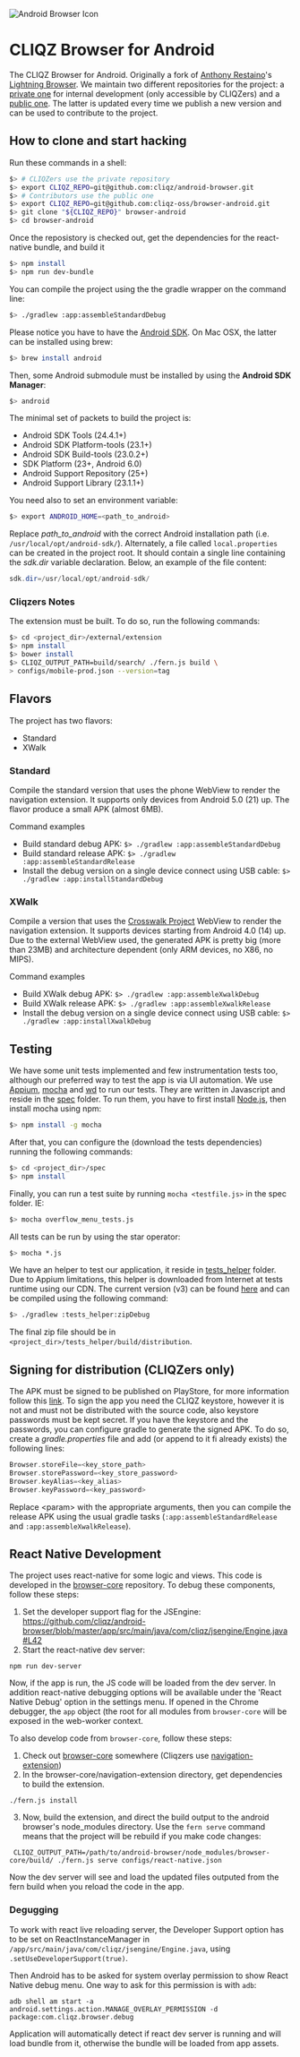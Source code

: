 ![Android Browser Icon][icon]

[icon]: ic_launcher_small.png

# CLIQZ Browser for Android

The CLIQZ Browser for Android. Originally a fork of [Anthony Restaino](https://github.com/anthonycr)'s [Lightning Browser](https://github.com/anthonycr/Lightning-Browser). We maintain two different repositories for the project: a [private one](https://github.com/cliqz/android-browser) for internal development (only accessible by CLIQZers) and a [public one](https://github.com/cliqz-oss/browser-android). The latter is updated every time we publish a new version and can be used to contribute to the project.

## How to clone and start hacking

Run these commands in a shell:

```bash
$> # CLIQZers use the private repository
$> export CLIQZ_REPO=git@github.com:cliqz/android-browser.git
$> # Contributors use the public one
$> export CLIQZ_REPO=git@github.com:cliqz-oss/browser-android.git
$> git clone "${CLIQZ_REPO}" browser-android
$> cd browser-android
```

Once the reposistory is checked out, get the dependencies for the react-native bundle, and build it
```bash
$> npm install
$> npm run dev-bundle
```

You can compile the project using the the gradle wrapper on the command line:

```bash
$> ./gradlew :app:assembleStandardDebug
```

Please notice you have to have the [Android SDK](http://developer.android.com/sdk/index.html). On Mac OSX, the latter can be installed using brew:

```bash
$> brew install android
```

Then, some Android submodule must be installed by using the __Android SDK Manager__:

```bash
$> android
```

The minimal set of packets to build the project is:

* Android SDK Tools (24.4.1+)
* Android SDK Platform-tools (23.1+)
* Android SDK Build-tools (23.0.2+)
* SDK Platform (23+, Android 6.0)
* Android Support Repository (25+)
* Android Support Library (23.1.1+)

You need also to set an environment variable:

```bash
$> export ANDROID_HOME=<path_to_android>
```

Replace *path_to_android* with the correct Android installation path (i.e. `/usr/local/opt/android-sdk/`). Alternately, a file called `local.properties` can be created in the project root. It should contain a single line containing the *sdk.dir* variable declaration. Below, an example of the file content:

```java
sdk.dir=/usr/local/opt/android-sdk/
```

### Cliqzers Notes

The extension must be built. To do so, run the following commands:

```bash
$> cd <project_dir>/external/extension
$> npm install
$> bower install
$> CLIQZ_OUTPUT_PATH=build/search/ ./fern.js build \
> configs/mobile-prod.json --version=tag
```

## Flavors

The project has two flavors:

* Standard
* XWalk

### Standard

Compile the standard version that uses the phone WebView to render the navigation extension. It supports only devices from Android 5.0 (21) up. The flavor produce a small APK (almost 6MB).

Command examples
* Build standard debug APK: `$> ./gradlew :app:assembleStandardDebug`
* Build standard release APK: `$> ./gradlew :app:assembleStandardRelease`
* Install the debug version on a single device connect using USB cable: `$> ./gradlew :app:installStandardDebug`

### XWalk

Compile a version that uses the [Crosswalk Project](https://crosswalk-project.org/) WebView to render the navigation extension. It supports devices starting from Android 4.0 (14) up. Due to the external WebView used, the generated APK is pretty big (more than 23MB) and architecture dependent (only ARM devices, no X86, no MIPS).

Command examples
* Build XWalk debug APK: `$> ./gradlew :app:assembleXwalkDebug`
* Build XWalk release APK: `$> ./gradlew :app:assembleXwalkRelease`
* Install the debug version on a single device connect using USB cable: `$> ./gradlew :app:installXwalkDebug`

## Testing

We have some unit tests implemented and few instrumentation tests too, although our preferred way to test the app is via UI automation.
We use [Appium](http://appium.io/), [mocha](https://mochajs.org/) and [wd](http://admc.io/wd/) to run our tests. They are written in Javascript and reside in the [spec](./spec/) folder. To run them, you have to first install [Node.js](https://nodejs.org/), then install mocha using npm:

```bash
$> npm install -g mocha
```

After that, you can configure the (download the tests dependencies) running the following commands:

```bash
$> cd <project_dir>/spec
$> npm install
```

Finally, you can run a test suite by running `mocha <testfile.js>` in the spec folder. IE:

```bash
$> mocha overflow_menu_tests.js
```

All tests can be run by using the star operator:

```bash
$> mocha *.js
```

We have an helper to test our application, it reside in [tests_helper](./tests_helper/) folder. Due to Appium limitations, this helper is downloaded from Internet at tests runtime using our CDN. The current version (v3) can be found [here](https://cdn.cliqz.com/mobile/browser/tests/testsHelper_v3.zip) and can be compiled using the following command:

```bash
$> ./gradlew :tests_helper:zipDebug
```

The final zip file should be in `<project_dir>/tests_helper/build/distribution`.


## Signing for distribution (CLIQZers only)

The APK must be signed to be published on PlayStore, for more information follow this [link](http://developer.android.com/tools/publishing/app-signing.html). To sign the app you need the CLIQZ keystore, however it is not and must not be distributed with the source code, also keystore passwords must be kept secret.
If you have the keystore and the passwords, you can configure gradle to generate the signed APK. To do so, create a *gradle.properties* file and add (or append to it fi already exists) the following lines:

```groovy
Browser.storeFile=<key_store_path>
Browser.storePassword=<key_store_password>
Browser.keyAlias=<key_alias>
Browser.keyPassword=<key_password>
```

Replace \<param\> with the appropriate arguments, then you can compile the release APK using the usual gradle tasks (```:app:assembleStandardRelease``` and ```:app:assembleXwalkRelease```).

## React Native Development

The project uses react-native for some logic and views. This code is developed in the [browser-core](https://github.com/cliqz-oss/browser-core) repository. To debug these components, follow these steps:

 1. Set the developer support flag for the JSEngine: https://github.com/cliqz/android-browser/blob/master/app/src/main/java/com/cliqz/jsengine/Engine.java#L42
 2. Start the react-native dev server:
  ```shell
  npm run dev-server
  ```

Now, if the app is run, the JS code will be loaded from the dev server. In addition react-native debugging options will be available under the 'React Native Debug' option in the settings menu. If opened in the Chrome debugger, the `app` object (the root for all modules from `browser-core` will be exposed in the web-worker context.

To also develop code from `browser-core`, follow these steps:

 1. Check out [browser-core](https://github.com/cliqz-oss/browser-core) somewhere (Cliqzers use [navigation-extension](https://github.com/cliqz/navigation-extension))
 2. In the browser-core/navigation-extension directory, get dependencies to build the extension.
 ```shell
 ./fern.js install
 ```
 3. Now, build the extension, and direct the build output to the android browser's node_modules directory. Use the `fern serve` command means that the project will be rebuild if you make code changes:
 ```shell
  CLIQZ_OUTPUT_PATH=/path/to/android-browser/node_modules/browser-core/build/ ./fern.js serve configs/react-native.json
  ```
  
Now the dev server will see and load the updated files outputed from the fern build when you reload the code in the app.

### Degugging

To work with react live reloading server, the Developer Support option has to
be set on ReactInstanceManager in `/app/src/main/java/com/cliqz/jsengine/Engine.java`,
using `.setUseDeveloperSupport(true)`.

Then Android has to be asked for system overlay permission to show React Native
debug menu. One way to ask for this permission is with `adb`:

`adb shell am start -a android.settings.action.MANAGE_OVERLAY_PERMISSION -d package:com.cliqz.browser.debug`

Application will automatically detect if react dev server is running and will
load bundle from it, otherwise the bundle will be loaded from app assets.

